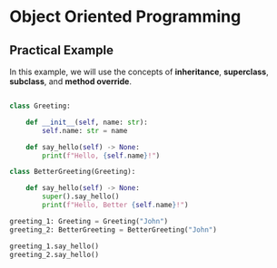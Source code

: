 # Object Oriented Programming

## Practical Example

In this example, we will use the concepts of **inheritance**, **superclass**, **subclass**, and **method override**.

```python

class Greeting:

    def __init__(self, name: str):
        self.name: str = name

    def say_hello(self) -> None:
        print(f"Hello, {self.name}!")

class BetterGreeting(Greeting):

    def say_hello(self) -> None:
        super().say_hello()
        print(f"Hello, Better {self.name}!")

greeting_1: Greeting = Greeting("John")
greeting_2: BetterGreeting = BetterGreeting("John")

greeting_1.say_hello()
greeting_2.say_hello()

```
